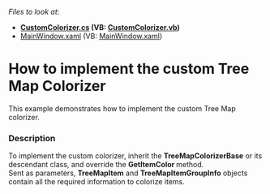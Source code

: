 <!-- default file list -->
*Files to look at*:

* **[CustomColorizer.cs](./CS/CustomColorizerSample/CustomColorizer.cs) (VB: [CustomColorizer.vb](./VB/CustomColorizerSample/CustomColorizer.vb))**
* [MainWindow.xaml](./CS/CustomColorizerSample/MainWindow.xaml) (VB: [MainWindow.xaml](./VB/CustomColorizerSample/MainWindow.xaml))
<!-- default file list end -->
# How to implement the custom Tree Map Colorizer


This example demonstrates how to implement the custom Tree Map colorizer.


<h3>Description</h3>

<p>To implement the custom colorizer, inherit the&nbsp;<strong>TreeMapColorizerBase</strong>&nbsp;or its descendant class, and override the&nbsp;<strong>GetItemColor&nbsp;</strong>method.&nbsp;<br />Sent as parameters,&nbsp;<strong>TreeMapItem</strong>&nbsp;and&nbsp;<strong>TreeMapItemGroupInfo</strong>&nbsp;objects contain all the required information to colorize items.</p>

<br/>


